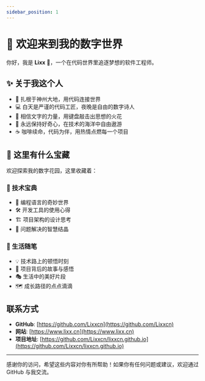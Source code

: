 ```yaml
---
sidebar_position: 1
---
```


# 🌈 欢迎来到我的数字世界

你好，我是 **Lixx** 👋，一个在代码世界里追逐梦想的软件工程师。

## ✨ 关于我这个人

- 🏮 扎根于神州大地，用代码连接世界
- 💻 白天是严谨的代码工匠，夜晚是自由的数字诗人
- 📝 相信文字的力量，用键盘敲击出思想的火花
- 🌱 永远保持好奇心，在技术的海洋中自由遨游
- ☕ 咖啡续命，代码为伴，用热情点燃每一个项目

## 🎨 这里有什么宝藏

欢迎探索我的数字花园，这里收藏着：

### 🚀 技术宝典

- 💎 编程语言的奇妙世界
- 🛠️ 开发工具的使用心得
- 🏗️ 项目架构的设计思考
- 🔧 问题解决的智慧结晶

### 📖 生活随笔

- 💡 技术路上的顿悟时刻
- 🌟 项目背后的故事与感悟
- 🎭 生活中的美好片段
- 🗺️ 成长路径的点点滴滴

## 联系方式

- **GitHub**: [https://github.com/Lixxcn](https://github.com/Lixxcn)
- **网站**: [https://www.lixx.cn](https://www.lixx.cn)
- **项目地址**: [https://github.com/Lixxcn/lixxcn.github.io](https://github.com/Lixxcn/lixxcn.github.io)

---

感谢你的访问，希望这些内容对你有所帮助！如果你有任何问题或建议，欢迎通过 GitHub 与我交流。
